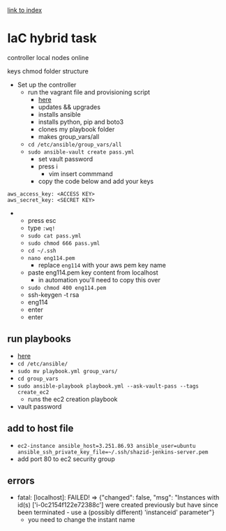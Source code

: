 [link to index](/readme.md)  
# IaC hybrid task
controller local
nodes online

keys
chmod
folder structure


- Set up the controller
    - run the vagrant file and provisioning script
        - [here](/IaC_ansible/)
        - updates && upgrades
        - installs ansible
        - installs python, pip and boto3
        - clones my playbook folder
        - makes group_vars/all
    - `cd /etc/ansible/group_vars/all`
    - `sudo ansible-vault create pass.yml`
        - set vault password
        - press i
            - vim insert commmand
        - copy the code below and add your keys
```
aws_access_key: <ACCESS KEY>
aws_secret_key: <SECRET KEY>
```
-    
    - press esc
    - type `:wq!`
    - `sudo cat pass.yml`
    - `sudo chmod 666 pass.yml`
    - `cd ~/.ssh`
    - `nano eng114.pem`
        - replace `eng114` with your aws pem key name
    - paste eng114.pem key content from localhost
        - in automation you'll need to copy this over 
    - `sudo chmod 400 eng114.pem`
    - ssh-keygen -t rsa
    - eng114
    - enter
    - enter

## run playbooks
- [here](https://github.com/dav-par/working_ansible)
- `cd /etc/ansible/`
- `sudo mv playbook.yml group_vars/`
- `cd group_vars`
- `sudo ansible-playbook playbook.yml --ask-vault-pass --tags create_ec2`
    - runs the ec2 creation playbook
- vault password

## add to host file
- `ec2-instance ansible_host=3.251.86.93 ansible_user=ubuntu ansible_ssh_private_key_file=~/.ssh/shazid-jenkins-server.pem`
- add port 80 to ec2 security group

## errors
- fatal: [localhost]: FAILED! => {"changed": false, "msg": "Instances with id(s) ['i-0c2154f122e72388c'] were created previously but have since been terminated - use a (possibly different) 'instanceid' parameter"}
    - you need to change the instant name

